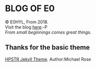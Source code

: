 # BLOG OF E0
© E0HYL, From 2018.<br>
Visit the blog [here](https://e0hyl.github.io/BLOG-OF-E0/):-P<br>
*From small beginnings comes great things.*

## Thanks for the basic theme
[HPSTR Jekyll Theme](https://github.com/mmistakes). Author:Michael Rose
